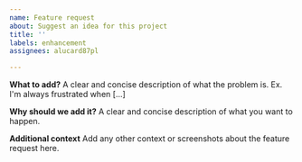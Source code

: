 ```yaml
---
name: Feature request
about: Suggest an idea for this project
title: ''
labels: enhancement
assignees: alucard87pl

---
```


**What to add?**
A clear and concise description of what the problem is. Ex. I'm always frustrated when [...]

**Why should we add it?**
A clear and concise description of what you want to happen.

**Additional context**
Add any other context or screenshots about the feature request here.
